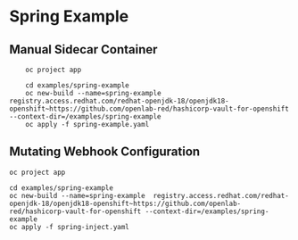 # Spring Example 


## Manual Sidecar Container

```
    oc project app

    cd examples/spring-example
    oc new-build --name=spring-example  registry.access.redhat.com/redhat-openjdk-18/openjdk18-openshift~https://github.com/openlab-red/hashicorp-vault-for-openshift --context-dir=/examples/spring-example
    oc apply -f spring-example.yaml
```


## Mutating Webhook Configuration

```
oc project app

cd examples/spring-example
oc new-build --name=spring-example  registry.access.redhat.com/redhat-openjdk-18/openjdk18-openshift~https://github.com/openlab-red/hashicorp-vault-for-openshift --context-dir=/examples/spring-example
oc apply -f spring-inject.yaml
```
